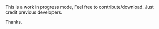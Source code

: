 This is a work in progress mode, Feel free to contribute/download. Just credit previous developers.

Thanks.
